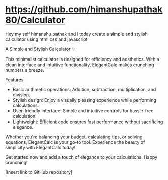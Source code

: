 # https://github.com/himanshupathak80/Calculator


 Hey my self himanshu pathak and i  today create a simple and stylish calculator using html css and javascript



A Simple and Stylish Calculator ✨

This minimalist calculator is designed for efficiency and aesthetics. With a clean interface and intuitive functionality, ElegantCalc makes crunching numbers a breeze.

Features:
- Basic arithmetic operations: Addition, subtraction, multiplication, and division.
- Stylish design: Enjoy a visually pleasing experience while performing calculations.
- User-friendly interface: Simple and intuitive controls for hassle-free calculation.
- Lightweight: Efficient code ensures fast performance without sacrificing elegance.

Whether you're balancing your budget, calculating tips, or solving equations, ElegantCalc is your go-to tool. Experience the beauty of simplicity with ElegantCalc today!

Get started now and add a touch of elegance to your calculations. Happy crunching!

[Insert link to GitHub repository]

